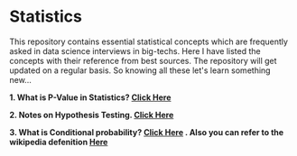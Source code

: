 # Statistics

This repository contains essential statistical concepts which are frequently asked in data science interviews in big-techs. Here I have listed the concepts with their reference from best sources. The repository will get updated on a regular basis. So knowing all these let's learn something new... 

**1. What is P-Value in Statistics? [Click Here](https://www.investopedia.com/terms/p/p-value.asp)**

**2. Notes on Hypothesis Testing. [Click Here](https://drive.google.com/file/d/1DQ7Vo3DvXhJaYGa7h4TFAVHG2-Ci1kyh/view?usp=sharing)**

**3. What is Conditional probability? [Click Here](https://www.investopedia.com/terms/c/conditional_probability.asp) . Also you can refer to the wikipedia defenition [Here](https://en.wikipedia.org/wiki/Conditional_probability)**
